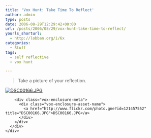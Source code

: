 ```yaml
---
title: 'Vox Hunt: Take Time To Reflect'
author: admin
type: posts
date: 2006-08-29T12:29:42+00:00
url: /posts/2006/08/29/vox-hunt-take-time-to-reflect/
yourls_shorturl:
  - http://lobban.org/i/6x
categories:
  - Stuff
tags:
  - self reflective
  - vox hunt

---
```

> Take a picture of your reflection.

<div class="vox-enclosure vox-enclosure-center vox-enclosure-large vox-photo-enclosure">
  <div class="vox-enclosure-inner">
    <div class="vox-enclosure-list">
      <div class="vox-enclosure-item vox-photo-asset vox-last">
        <div class="vox-enclosure-image">
          <a href="http://www.flickr.com/photo.gne?id=121457552" title="DSC00166.JPG"><img alt="DSC00166.JPG" class="asset asset-image at-xid-6a01348743f8e2970c0133f423da5f970b" src="http://nonimage.typepad.com/.a/6a01348743f8e2970c0133f423da5f970b-320pi" /></a>
        </div>
        
        <div class="vox-enclosure-meta">
          <div class="vox-enclosure-asset-name">
            <a href="http://www.flickr.com/photo.gne?id=121457552" title="DSC00166.JPG">DSC00166.JPG</a>
          </div>
        </div>
      </div>
    </div>
  </div>
</div>
